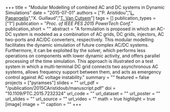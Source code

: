 +++
title = "Modular Modelling of combined AC and DC systems in Dynamic Simulations"
date = "2015-07-01"
authors = ["P. Aristidou","[L. Papangelis](http://scholar.google.ch/citations?user=cZakW7oAAAAJ)","X. Guillaud","[T. Van Cutsem](https://scholar.google.com/citations?user=rFDmBaIAAAAJ)"]
tags = []
publication_types = ["1"]
publication = "_Proc. of IEEE PES 2015 PowerTech Conf._"
publication_short = ""
abstract = "A formulation is proposed in which an AC-DC system is modeled as a combination of AC grids, DC grids, injectors, AC two-ports and AC/DC converters, respectively. This modular modelling facilitates the dynamic simulation of future complex AC/DC systems. Furthermore, it can be exploited by the solver, which performs less operations on components with lower dynamic activity, and offers parallel processing of the time simulation. This approach is illustrated on a test system in which a multi-terminal DC grid connects two asynchronous AC systems, allows frequency support between them, and acts as emergency control against AC voltage instability."
summary = ""
featured = false
projects = ["pyramses"]
slides = ""
url_pdf = "/publication/2015CAristidoub/manuscript.pdf"
doi = "10.1109/PTC.2015.7232324"
url_code = ""
url_dataset = ""
url_poster = ""
url_slides = ""
url_source = ""
url_video = ""
math = true
highlight = true
[image]
image = ""
caption = ""
+++


